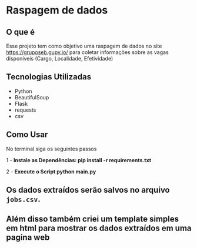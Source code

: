 # Raspagem de dados


## O que é

Esse projeto tem como objetivo uma raspagem de dados no site https://gruposeb.gupy.io/  para coletar informações sobre as vagas disponíveis (Cargo, Localidade, Efetividade)
## Tecnologias Utilizadas

- Python
- BeautifulSoup
- Flask
- requests
- csv

## Como Usar

No terminal siga os seguintes passos

1 - **Instale as Dependências:
pip install -r requirements.txt**

2 - **Execute o Script
python main.py**

## Os dados extraídos serão salvos no arquivo `jobs.csv`.

## Além disso também criei um template simples em html para mostrar os dados extraídos em uma pagina web
